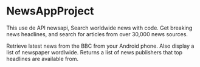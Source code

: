 # NewsAppProject
This use de API newsapi, Search worldwide news with code. Get breaking news headlines, and search for articles from over 30,000 news sources. 

Retrieve latest news from the BBC from your Android phone. Also display a list of newspaper wordlwide. Returns a list of news publishers that top headlines are available from.
